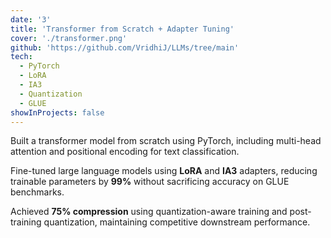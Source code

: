 ```yaml
---
date: '3'
title: 'Transformer from Scratch + Adapter Tuning'
cover: './transformer.png'
github: 'https://github.com/VridhiJ/LLMs/tree/main'
tech:
  - PyTorch
  - LoRA
  - IA3
  - Quantization
  - GLUE
showInProjects: false
---
```


Built a transformer model from scratch using PyTorch, including multi-head attention and positional encoding for text classification.

Fine-tuned large language models using **LoRA** and **IA3** adapters, reducing trainable parameters by **99%** without sacrificing accuracy on GLUE benchmarks.

Achieved **75% compression** using quantization-aware training and post-training quantization, maintaining competitive downstream performance.
